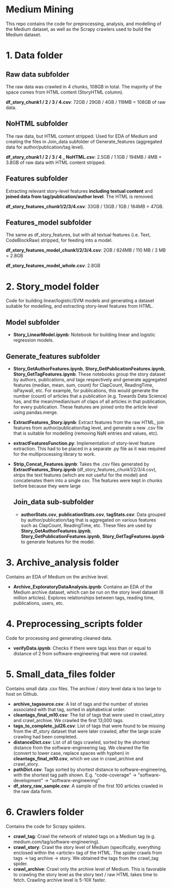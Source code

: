 # Medium Mining
This repo contains the code for preprocessing, analysis, and modelling of the Medium dataset, as well as the Scrapy crawlers used to build the Medium dataset.

# 1. Data folder

## Raw data subfolder

The raw data was crawled in 4 chunks, 108GB in total. The majority of the space comes from HTML content (StoryHTML column).

**df_story_chunk1 / 2 / 3 / 4.csv**: 72GB /  29GB / 4GB / 119MB = 108GB of raw data.

## NoHTML subfolder

The raw data, but HTML content stripped. Used for EDA of Medium and creating the files in Join_data subfolder of Generate_features (aggregated data for author/publication/tag level).

**df_story_chunk1 / 2 / 3 / 4 _ NoHTML.csv**: 2.5GB /  1.1GB / 194MB / 4MB = 3.8GB of raw data with HTML content stripped.

## Features subfolder

Extracting relevant story-level features **including textual content** and **joined data from tag/publication/author level**. The HTML is removed. 

**df_story_features_chunk1/2/3/4.csv**: 33GB / 13GB / 1GB / 164MB = 47GB.



## Features_model subfolder

The same as df_story_features, but with all textual features (i.e. Text, CodeBlockRaw) stripped, for feeding into a model.

**df_story_features_model_chunk1/2/3/4.csv**: 2GB / 824MB / 110 MB / 3 MB = 2.8GB

**df_story_features_model_whole.csv**: 2.8GB

# 2. Story_model folder

Code for building linear/logistic/SVM models and generating a dataset suitable for modelling, and extracting story-level features from HTML.

## Model subfolder

- **Story_LinearModel.ipynb**: Notebook for building linear and logistic regression models. 

## Generate_features subfolder

- **Story_GetAuthorFeatures.ipynb**, **Story_GetPublicationFeatures.ipynb**, **Story_GetTagFeatures.ipynb**: These notebooks group the story dataset by authors, publications, and tags respectively and generate aggregated features (median, mean, sum, count) for ClapCount, ReadingTime, isPaywall, etc. For example, for publications, this would generate the number (count) of articles that a publication (e.g. Towards Data Science) has, and the mean/median/sum of claps of all articles in that publication, for every publication.  These features are joined onto the article level using pandas.merge. 

- **ExtractFeatures_Story.ipynb**: Extract features from the raw HTML, join features from author/publication/tag level, and generate a new .csv file that is suitable for modelling (removing NaN entries and values, etc).

- **extractFeaturesFunction.py**: Implementation of story-level feature extraction. This had to be placed in a separate .py file as it was required for the multiprocessing library to work.

- **Strip_Concat_Features.ipynb**: Takes the .csv files generated by **ExtractFeatures_Story.ipynb** (df_story_features_chunk1/2/3/4.csv), strips the text features (which are not useful for the model) and concatenates them into a single csv. The features were kept in chunks before because they were large

  

  ## Join_data sub-subfolder

  - **authorStats.csv**, **publicationStats.csv**, **tagStats.csv**: Data grouped by author/publication/tag that is aggregated on various features such as ClapCount, ReadingTime, etc. These files are used by **Story_GetAuthorFeatures.ipynb**, **Story_GetPublicationFeatures.ipynb**, **Story_GetTagFeatures.ipynb** to generate features for the model.

# 3. Archive_analysis folder

Contains an EDA of Medium on the archive level.

- **Archive_ExploratoryDataAnalysis.ipynb**: Contains an EDA of the Medium archive dataset, which can be run on the story level dataset (6 million articles). Explores relationships between tags, reading time, publications, users, etc.

# 4. Preprocessing_scripts folder

Code for processing and generating cleaned data.

- **verifyData.ipynb**: Checks if there were tags less than or equal to distance of 2 from software-engineering that were not crawled. 

# 5. Small_data_files folder

Contains small data .csv files. The archive / story level data is too large to host on Github.

- **archive_tagsource.csv**: A list of tags and the number of stories associated with that tag, sorted in alphabetical order.
- **cleantags_final_m10.csv**: The list of tags that were used in crawl_story and crawl_archive. We crawled the first 13,000 tags. 
- **tags_to_complete_jul26.csv**: List of tags that were found to be missing from the df_story dataset that were later crawled, after the large scale crawling had been completed.
- **distanceDict.csv**: List of all tags crawled, sorted by the shortest distance from the software-engineering tag. We cleaned the file (convert to lower case, replace spaces with hyphen) in **cleantags_final_m10.csv**, which we use in crawl_archive and crawl_story.
- **pathDict.csv**: Tags sorted by shortest distance to software-engineering, with the shortest tag path shown. E.g. "code-coverage" -> "software-development" -> "software-engineering"
- **df_story_raw_sample.csv**: A sample of the first 100 articles crawled in the raw data form. 

# 6. Crawlers folder

Contains the code for Scrapy spiders.

- **crawl_tag**: Crawl the network of related tags on a Medium tag (e.g. medium.com/tag/software-engineering). 
- **crawl_story**: Crawl the story level of Medium (specifically, everything enclosed within the \<article> tag of the HTML. The spider crawls from tags -> tag archive -> story. We obtained the tags from the crawl_tag spider.
- **crawl_archive**: Crawl only the archive level of Medium. This is favorable to crawling the story level as the story text / raw HTML takes time to fetch. Crawling archive level is 5-10X faster. 